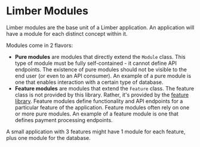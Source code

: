 # Limber Modules

Limber modules are the base unit of a Limber application.
An application will have a module for each distinct concept within it.

Modules come in 2 flavors:
- **Pure modules** are modules that directly extend the `Module` class.
    This type of module must be fully self-contained - it cannot define API endpoints.
    The existence of pure modules should not be visible to the end user
    (or even to an API consumer).
    An example of a pure module
    is one that enables interaction with a certain type of database.
- **Feature modules** are modules that extend the `Feature` class.
    The feature class is not provided by this library.
    Rather, it's provided by the [feature library](/limber-backend/common/feature).
    Feature modules define functionality and API endpoints
    for a particular feature of the application.
    Feature modules often rely on one or more pure modules.
    An example of a feature module
    is one that defines payment processing endpoints.

A small application with 3 features might have 1 module for each feature,
plus one module for the database.
